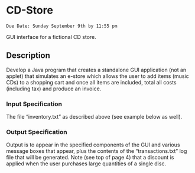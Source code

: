 CD-Store
========

`Due Date: Sunday September 9th by 11:55 pm`

GUI interface for a fictional CD store.

Description
-----------

Develop a Java program that creates a standalone GUI application (not an applet) that
simulates an e-store which allows the user to add items (music CDs) to a shopping cart and once all
items are included, total all costs (including tax) and produce an invoice.

### Input Specification

The file “inventory.txt” as described above (see example below as
well).

### Output Specification

Output is to appear in the specified components of the GUI and various
message boxes that appear, plus the contents of the
“transactions.txt” log file that will be generated. Note (see top of
page 4) that a discount is applied when the user purchases large quantities
of a single disc.


